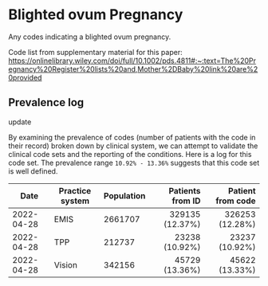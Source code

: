 # Blighted ovum Pregnancy

Any codes indicating a blighted ovum pregnancy.

Code list from supplementary material for this paper: https://onlinelibrary.wiley.com/doi/full/10.1002/pds.4811#:~:text=The%20Pregnancy%20Register%20lists%20and,Mother%2DBaby%20link%20are%20provided

## Prevalence log

update

By examining the prevalence of codes (number of patients with the code in their record) broken down by clinical system, we can attempt to validate the clinical code sets and the reporting of the conditions. Here is a log for this code set. The prevalence range `10.92% - 13.36%` suggests that this code set is well defined.

| Date       | Practice system | Population | Patients from ID | Patient from code |
| ---------- | --------------- | ---------- | ---------------: | ----------------: |
| 2022-04-28 | EMIS            |  2661707   | 329135 (12.37%)  |  326253 (12.28%)  |
| 2022-04-28 | TPP             |  212737    |  23238 (10.92%)  |   23237 (10.92%)  |
| 2022-04-28 | Vision          |  342156    |  45729 (13.36%)  |   45622 (13.33%)  |
